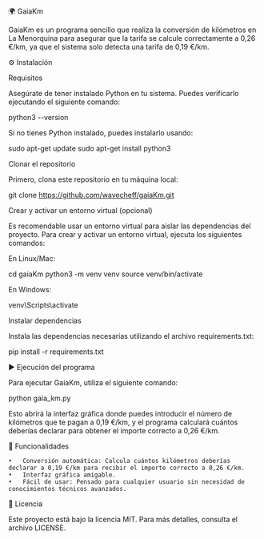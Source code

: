 🌍 GaiaKm

GaiaKm es un programa sencillo que realiza la conversión de kilómetros en La Menorquina para asegurar que la tarifa se calcule correctamente a 0,26 €/km, ya que el sistema solo detecta una tarifa de 0,19 €/km.

⚙️ Instalación

Requisitos

Asegúrate de tener instalado Python en tu sistema. Puedes verificarlo ejecutando el siguiente comando:

python3 --version

Si no tienes Python instalado, puedes instalarlo usando:

sudo apt-get update
sudo apt-get install python3

Clonar el repositorio

Primero, clona este repositorio en tu máquina local:

git clone https://github.com/wavecheff/gaiaKm.git

Crear y activar un entorno virtual (opcional)

Es recomendable usar un entorno virtual para aislar las dependencias del proyecto. Para crear y activar un entorno virtual, ejecuta los siguientes comandos:

En Linux/Mac:

cd gaiaKm
python3 -m venv venv
source venv/bin/activate

En Windows:

venv\Scripts\activate

Instalar dependencias

Instala las dependencias necesarias utilizando el archivo requirements.txt:

pip install -r requirements.txt

▶️ Ejecución del programa

Para ejecutar GaiaKm, utiliza el siguiente comando:

python gaia_km.py

Esto abrirá la interfaz gráfica donde puedes introducir el número de kilómetros que te pagan a 0,19 €/km, y el programa calculará cuántos deberías declarar para obtener el importe correcto a 0,26 €/km.

🧩 Funcionalidades

	•	Conversión automática: Calcula cuántos kilómetros deberías declarar a 0,19 €/km para recibir el importe correcto a 0,26 €/km.
	•	Interfaz gráfica amigable.
	•	Fácil de usar: Pensado para cualquier usuario sin necesidad de conocimientos técnicos avanzados.

📄 Licencia

Este proyecto está bajo la licencia MIT. Para más detalles, consulta el archivo LICENSE.
